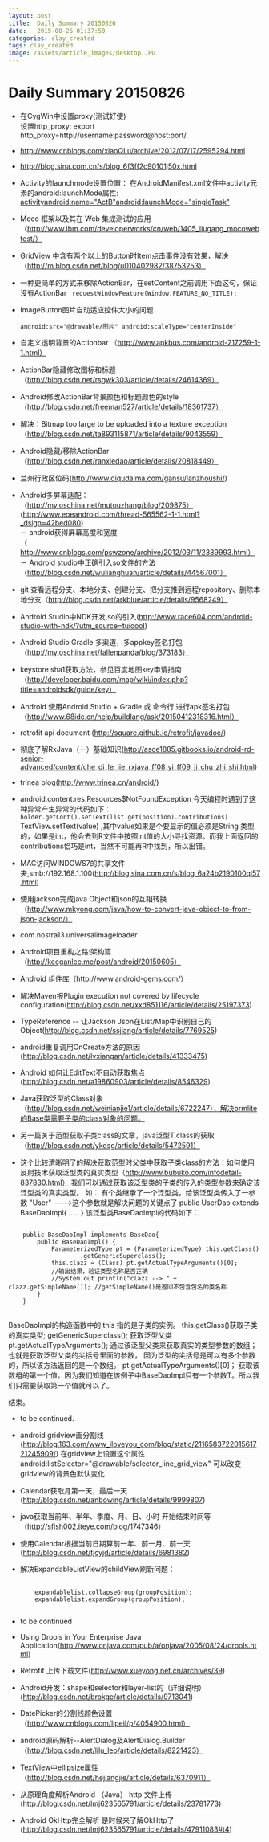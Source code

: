 ```yaml
---
layout: post
title:  Daily Summary 20150826
date:   2015-08-26 01:37:50
categories: clay_created
tags: clay_created
image: /assets/article_images/desktop.JPG
---
```

# Daily Summary 20150826

- 在CygWin中设置proxy(测试好使)   
设置http_proxy:
export http_proxy=http://username:password@host:port/   
- http://www.cnblogs.com/xiaoQLu/archive/2012/07/17/2595294.html
- http://blog.sina.com.cn/s/blog_6f3ff2c90101j50x.html
- Activity的launchmode设置位置：
 在AndroidManifest.xml文件中activity元素的android:launchMode属性:
 <activityandroid:name="ActB"android:launchMode="singleTask"></activity>

- Moco 框架以及其在 Web 集成测试的应用（http://www.ibm.com/developerworks/cn/web/1405_liugang_mocowebtest/）
-  GridView 中含有两个以上的Button时Item点击事件没有效果，解决（http://m.blog.csdn.net/blog/u010402982/38753253）
- 一种更简单的方式来移除ActionBar，在setContent之前调用下面这句，保证没有ActionBar
  <code>
    requestWindowFeature(Window.FEATURE_NO_TITLE); 
  </code>
- ImageButton图片自动适应控件大小的问题
  <code>  
    android:src="@drawable/图片"
    android:scaleType="centerInside"
  </code>
- 自定义透明背景的Actionbar （http://www.apkbus.com/android-217259-1-1.html）
- ActionBar隐藏修改图标和标题（http://blog.csdn.net/rsgwk303/article/details/24614369）
- Android修改ActionBar背景颜色和标题颜色的style（http://blog.csdn.net/freeman527/article/details/18361737）
- 解决：Bitmap too large to be uploaded into a texture exception（http://blog.csdn.net/ta893115871/article/details/9043559）
- Android隐藏/移除ActionBar（http://blog.csdn.net/ranxiedao/article/details/20818449）
- 兰州行政区位码(http://www.diqudaima.com/gansu/lanzhoushi/)
- Android多屏幕适配：<supports-screens android:anyDensity="true"/>   
   （http://my.oschina.net/mutouzhang/blog/209875）   
    (http://www.eoeandroid.com/thread-565562-1-1.html?_dsign=42bed080)   
－ android获得屏幕高度和宽度（http://www.cnblogs.com/pswzone/archive/2012/03/11/2389993.html）
－ Android studio中正确引入so文件的方法（http://blog.csdn.net/wulianghuan/article/details/44567001）
- git 查看远程分支、本地分支、创建分支、把分支推到远程repository、删除本地分支（http://blog.csdn.net/arkblue/article/details/9568249）
- Android Studio中NDK开发,so的引入(http://www.race604.com/android-studio-with-ndk/?utm_source=tuicool)
- Android Studio Gradle 多渠道，多appkey签名打包（http://my.oschina.net/fallenpanda/blog/373183）
- keystore sha1获取方法，参见百度地图key申请指南（http://developer.baidu.com/map/wiki/index.php?title=androidsdk/guide/key）
- Android 使用Android Studio + Gradle 或 命令行 进行apk签名打包（http://www.68idc.cn/help/buildlang/ask/20150412318316.html）
- retrofit api document (http://square.github.io/retrofit/javadoc/)
- 彻底了解RxJava（一）基础知识(http://asce1885.gitbooks.io/android-rd-senior-advanced/content/che_di_le_jie_rxjava_ff08_yi_ff09_ji_chu_zhi_shi.html)
- trinea blog(http://www.trinea.cn/android/)
- android.content.res.Resources$NotFoundException 
  今天编程时遇到了这种异常产生异常的代码如下：
  <code>
    holder.getCont().setText(list.get(position).contributions)
  </code>
   TextView.setText(value) ,其中value如果是个要显示的值必须是String 类型的，如果是int，他会去到R文件中按照int值的大小寻找资源。而我上面返回的contributions恰巧是int，当然不可能再R中找到，所以出错。

- MAC访问WINDOWS7的共享文件夹,smb://192.168.1.100(http://blog.sina.com.cn/s/blog_6a24b2190100ql57.html)
- 使用jackson完成java Object和json的互相转换（http://www.mkyong.com/java/how-to-convert-java-object-to-from-json-jackson/）
- com.nostra13.universalimageloader
- Android项目重构之路:架构篇（http://keeganlee.me/post/android/20150605）
- Android 组件库（http://www.android-gems.com/）
- 解决Maven报Plugin execution not covered by lifecycle configuration(http://blog.csdn.net/xxd851116/article/details/25197373)
- TypeReference -- 让Jackson Json在List/Map中识别自己的Object(http://blog.csdn.net/ssjiang/article/details/7769525)
- android重复调用OnCreate方法的原因(http://blog.csdn.net/lvxiangan/article/details/41333475)
- Android 如何让EditText不自动获取焦点(http://blog.csdn.net/a19860903/article/details/8546329)
- Java获取泛型的Class对象（http://blog.csdn.net/weinianjie1/article/details/6722247），解决ormlite的Base类需要子类的class对象的问题。
- 另一篇关于范型获取子类class的文章，java泛型T.class的获取（http://blog.csdn.net/ykdsg/article/details/5472591）
- 这个比较清晰明了的解决获取范型时父类中获取子类class的方法：如何使用反射技术获取泛型类的真实类型（http://www.bubuko.com/infodetail-837830.html）
  我们可以通过获取该泛型类的子类的传入的类型参数来确定该泛型类的真实类型。
如：
有个类继承了一个泛型类，给该泛型类传入了一参数 "User" --->这个参数就是解决问题的关键点了
public UserDao extends BaseDaoImpl<User>{
    .....
}
该泛型类BaseDaoImpl<T>的代码如下：
<pre>
<code>
	public BaseDaoImpl<T> implements BaseDao<T>{
	    public BaseDaoImpl() {
			ParameterizedType pt = (ParameterizedType) this.getClass()
					.getGenericSuperclass();
			this.clazz = (Class<T>) pt.getActualTypeArguments()[0];
	        //输出结果，验证类型名称是否正确
	        //System.out.println("clazz --> " + clazz.getSimpleName()); //getSimpleName()是返回不包含包名的类名称
	    }
	} 
</code>
</pre>

BaseDaoImpl<T>的构造函数中的 this 指的是子类的实例。
this.getClass()获取子类的真实类型;
getGenericSuperclass(); 获取泛型父类
pt.getActualTypeArguments(); 通过该泛型父类来获取真实的类型参数的数组；也就是获取泛型父类的尖括号里面的参数<T>，
因为泛型的尖括号是可以有多个参数的，所以该方法返回的是一个数组。
pt.getActualTypeArguments()[0]； 获取该数组的第一个值。因为我们知道在该例子中BaseDaoImpl<T>只有一个参数T。所以我们只需要获取第一个值就可以了。

结束。

- to be continued.
- android gridview画分割线(http://blog.163.com/www_iloveyou_com/blog/static/211658372201561721245909/)
在gridview上设置这个属性android:listSelector="@drawable/selector_line_grid_view" 可以改变gridview的背景色默认变化

- Calendar获取月第一天，最后一天(http://blog.csdn.net/anbowing/article/details/9999807)
- java获取当前年、半年、季度、月、日、小时 开始结束时间等（http://sfish002.iteye.com/blog/1747346）
- 使用Calendar根据当前日期算前一年、前一月、前一天(http://blog.csdn.net/tjcyjd/article/details/6981382)
- 解决ExpandableListView的childView刷新问题：   
  <pre>
    <code>
      expandablelist.collapseGroup(groupPosition);
      expandablelist.expandGroup(groupPosition);
    </code>
  </pre>
- to be continued
- Using Drools in Your Enterprise Java Application(http://www.onjava.com/pub/a/onjava/2005/08/24/drools.html)
- Retrofit 上传下载文件(http://www.xueyong.net.cn/archives/39)
- Android开发：shape和selector和layer-list的（详细说明）(http://blog.csdn.net/brokge/article/details/9713041)
- DatePicker的分割线颜色设置（http://www.cnblogs.com/lipeil/p/4054900.html）
- android源码解析--AlertDialog及AlertDialog.Builder（http://blog.csdn.net/lilu_leo/article/details/8221423）
- TextView中ellipsize属性（http://blog.csdn.net/hejiangjie/article/details/6370911）
- 从原理角度解析Android （Java） http 文件上传(http://blog.csdn.net/lmj623565791/article/details/23781773)
- Android OkHttp完全解析 是时候来了解OkHttp了(http://blog.csdn.net/lmj623565791/article/details/47911083#t4)
